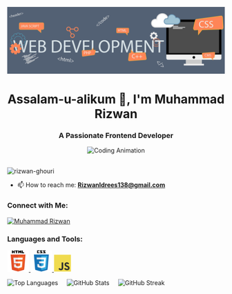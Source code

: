 ![logo](https://github.com/Rizwan-Ghouri/Rizwan-Ghouri/blob/main/banner.gif)

<h1 align="center">Assalam-u-alikum 👋, I'm Muhammad Rizwan</h1>
<h3 align="center">A Passionate Frontend Developer</h3>

<div align="center">
  <img src="https://user-images.githubusercontent.com/74038190/219923809-b86dc415-a0c2-4a38-bc88-ad6cf06395a8.gif" alt="Coding Animation" style="max-width: 100%; height: auto;" />
</div>

<br>

<p align="left"> 
  <img src="https://komarev.com/ghpvc/?username=rizwan-ghouri&label=Profile%20views&color=0e75b6&style=flat" alt="rizwan-ghouri" /> 
</p>

- 📫 How to reach me: **RizwanIdrees138@gmail.com**

<h3 align="left">Connect with Me:</h3>
<p align="left">
  <a href="https://linkedin.com/in/rizwan-ghouri/" target="blank">
    <img align="center" src="https://raw.githubusercontent.com/rahuldkjain/github-profile-readme-generator/master/src/images/icons/Social/linked-in-alt.svg" alt="Muhammad Rizwan" height="30" width="40" />
  </a>
  <!-- Add other social media links here if needed -->
</p>

<h3 align="left">Languages and Tools:</h3>
<p align="left"> 
  <a href="https://www.w3schools.com/html/" target="_blank" rel="noreferrer"> 
    <img src="https://raw.githubusercontent.com/devicons/devicon/master/icons/html5/html5-original-wordmark.svg" alt="HTML5" width="50" height="50"/>
  </a> 
  <a href="https://www.w3schools.com/css/" target="_blank" rel="noreferrer"> 
    <img src="https://raw.githubusercontent.com/devicons/devicon/master/icons/css3/css3-original-wordmark.svg" alt="CSS3" width="50" height="50"/> 
  </a> 
  <a href="https://www.w3schools.com/js/" target="_blank" rel="noreferrer"> 
    <img src="https://raw.githubusercontent.com/devicons/devicon/master/icons/javascript/javascript-original.svg" alt="JavaScript" width="40" height="40"/>
  </a>
</p>

<div style="display: flex; flex-wrap: wrap; gap: 20px;">
  <img src="https://github-readme-stats.vercel.app/api/top-langs?username=rizwan-ghouri&show_icons=true&locale=en&layout=compact" alt="Top Languages" style="max-width: 100%;" />
  <img src="https://github-readme-stats.vercel.app/api?username=rizwan-ghouri&show_icons=true&locale=en" alt="GitHub Stats" style="max-width: 100%;" />
  <img src="https://github-readme-streak-stats.herokuapp.com/?user=rizwan-ghouri&" alt="GitHub Streak" style="max-width: 100%;" />
</div>

